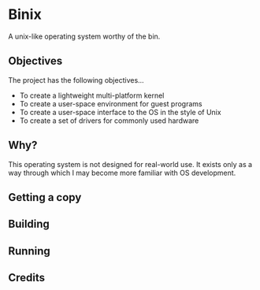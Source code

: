 # Binix

A unix-like operating system worthy of the bin.

## Objectives

The project has the following objectives...

- To create a lightweight multi-platform kernel
- To create a user-space environment for guest programs
- To create a user-space interface to the OS in the style of Unix
- To create a set of drivers for commonly used hardware

## Why?

This operating system is not designed for real-world use. It exists only as a way through which I may become more familiar with OS development.

## Getting a copy

## Building

## Running

## Credits
